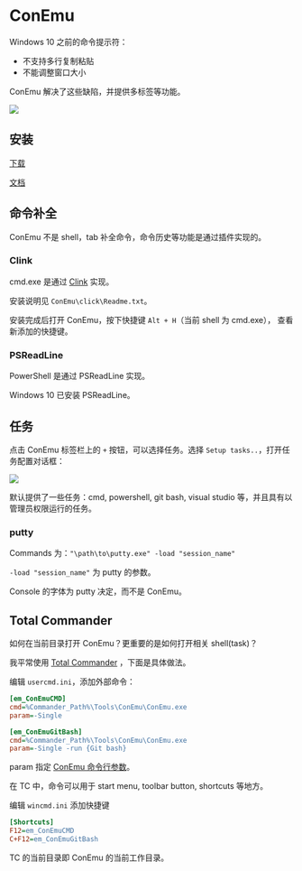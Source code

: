 # ConEmu

Windows 10 之前的命令提示符：

- 不支持多行复制粘贴
- 不能调整窗口大小

ConEmu 解决了这些缺陷，并提供多标签等功能。

![](https://conemu.github.io/img/ConEmu-Maximus5.png)

## 安装

[下载](https://github.com/Maximus5/ConEmu/releases)

[文档](https://conemu.github.io/)

## 命令补全

ConEmu 不是 shell，tab 补全命令，命令历史等功能是通过插件实现的。

### Clink

cmd.exe 是通过 [Clink](https://mridgers.github.io/clink/) 实现。

安装说明见 `ConEmu\click\Readme.txt`。

安装完成后打开 ConEmu，按下快捷键 `Alt + H`（当前 shell 为 cmd.exe）， 查看新添加的快捷键。

### PSReadLine

PowerShell 是通过 PSReadLine 实现。

Windows 10 已安装 PSReadLine。

## 任务

点击 ConEmu 标签栏上的 `+` 按钮，可以选择任务。选择 `Setup tasks..`，打开任务配置对话框：

![](https://conemu.github.io/img/Settings-Tasks.png)

默认提供了一些任务：cmd, powershell, git bash, visual studio 等，并且具有以管理员权限运行的任务。

### putty

Commands 为：`"\path\to\putty.exe" -load "session_name"`

`-load "session_name"` 为 putty 的参数。

Console 的字体为 putty 决定，而不是 ConEmu。

## Total Commander

如何在当前目录打开 ConEmu？更重要的是如何打开相关 shell(task)？

我平常使用 [Total Commander](../totalcmd/index.md) ，下面是具体做法。

编辑 `usercmd.ini`，添加外部命令：

```ini
[em_ConEmuCMD]
cmd=%Commander_Path%\Tools\ConEmu\ConEmu.exe
param=-Single

[em_ConEmuGitBash]
cmd=%Commander_Path%\Tools\ConEmu\ConEmu.exe
param=-Single -run {Git bash}
```

param 指定 [ConEmu 命令行参数](http://conemu.github.io/en/ConEmuArgs.html)。

在 TC 中，命令可以用于 start menu, toolbar button, shortcuts 等地方。

编辑 `wincmd.ini` 添加快捷键

```ini
[Shortcuts]
F12=em_ConEmuCMD
C+F12=em_ConEmuGitBash
```

TC 的当前目录即 ConEmu 的当前工作目录。
